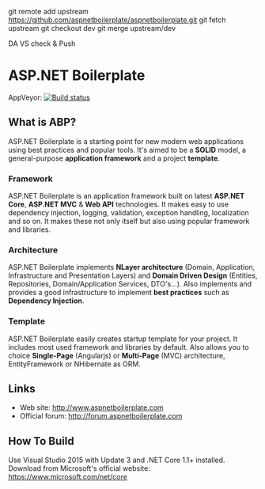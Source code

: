 git remote add upstream https://github.com/aspnetboilerplate/aspnetboilerplate.git
git fetch upstream
git checkout dev
git merge upstream/dev

DA VS check & Push

ASP.NET Boilerplate
===================

AppVeyor: [![Build status](https://ci.appveyor.com/api/projects/status/tvad583r9lbimxh4?svg=true)](https://ci.appveyor.com/project/hikalkan/aspnetboilerplate)

What is ABP?
------------

ASP.NET Boilerplate is a starting point for new modern web applications using best practices and popular tools. It's aimed to be a __SOLID__ model, a general-purpose __application framework__ and a project __template__.

### Framework

ASP.NET Boilerplate is an application framework built on latest __ASP.NET Core__, __ASP.NET MVC__ & __Web API__ technologies. It makes easy to use dependency injection, logging, validation, exception handling, localization and so on. It makes these not only itself but also using popular framework and libraries.

### Architecture

ASP.NET Boilerplate implements __NLayer architecture__ (Domain, Application, Infrastructure and Presentation Layers) and __Domain Driven Design__ (Entities, Repositories, Domain/Application Services, DTO's...). Also implements and provides a good infrastructure to implement __best practices__ such as __Dependency Injection__.

### Template

ASP.NET Boilerplate easily creates startup template for your project. It includes most used framework and libraries by default. Also allows you to choice __Single-Page__ (Angularjs) or __Multi-Page__ (MVC) architecture, EntityFramework or NHibernate as ORM.

Links
-----

* Web site: http://www.aspnetboilerplate.com
* Official forum: http://forum.aspnetboilerplate.com

How To Build
-----

Use Visual Studio 2015 with Update 3 and .NET Core 1.1+ installed.
Download from Microsoft's official website: https://www.microsoft.com/net/core

